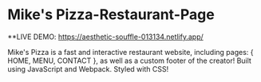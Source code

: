# Mike's Pizza-Restaurant-Page

**LIVE DEMO: https://aesthetic-souffle-013134.netlify.app/

Mike's Pizza is a fast and interactive restaurant website, including pages: { HOME, MENU, CONTACT }, as well as a custom footer of the creator! 
Built using JavaScript and Webpack. Styled with CSS! 
